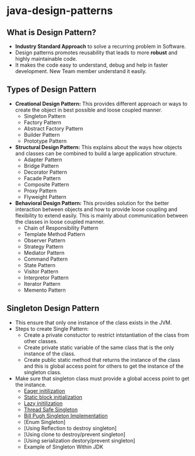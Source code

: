 # java-design-patterns

## What is Design Pattern?

* **Industry Standard Approach** to solve a recurring problem in Software.
* Design patterns promotes reusability that leads to more **robust** and highly maintainable code.
* It makes the code easy to understand, debug and help in faster development. New Team member understand it easily.

## Types of Design Pattern
* **Creational Design Pattern:** This provides different approach or ways to create the object in best possible and loose coupled manner.
    * Singleton Pattern
    * Factory Pattern
    * Abstract Factory Pattern
    * Builder Pattern
    * Prototype Pattern
* **Structural Design Pattern:** This explains about the ways how objects and classes can be combined to build a large application structure.
    * Adapter Pattern
    * Bridge Pattern
    * Decorator Pattern
    * Facade Pattern
    * Composite Pattern
    * Proxy Pattern
    * Flyweight Pattern
* **Behavioral Design Pattern:** This provides solution for the better interaction between objects and how to provide loose coupling and flexibility to extend easily. This is mainly about communication between the classes in loose coupled manner.
    * Chain of Responsibility Pattern
    * Template Method Pattern
    * Observer Pattern
    * Strategy Pattern
    * Mediator Pattern
    * Command Pattern
    * State Pattern
    * Visitor Pattern
    * Interpretor Pattern
    * Iterator Pattern
    * Memento Pattern

## Singleton Design Pattern
* This ensure that only one instance of the class exists in the JVM.
* Steps to create Single Pattern:
    * Create a private constuctor to restrict intstantiation of the class from other classes.
    * Create private static variable of the same class that is the only instance of the class.
    * Create public static method that returns the instance of the class and this is global access point for others to get the instance of the singleton class.
* Make sure that singleton class must provide a global access point to get the instance.
    * [Eager initilization](src/main/java/com/ysingh/creational/singleton/eagerinitialization/Singleton.java)
    * [Static block initialization](src/main/java/com/ysingh/creational/singleton/staticinitialization/Singleton.java)
    * [Lazy initilization](src/main/java/com/ysingh/creational/singleton/lazyinitialization/Singleton.java)
    * [Thread Safe Singleton](src/main/java/com/ysingh/creational/singleton/threadsafe/Singleton.java)
    * [Bill Pugh Singleton Implementation](src/main/java/com/ysingh/creational/singleton/billpugh/Singleton.java)
    * [Enum Singleton]
    * [Using Reflection to destroy singleton]
    * [Using clone to destroy/prevent singleton]
    * [Using serialization destory/prevent singleton]
    * Example of Singleton Within JDK





